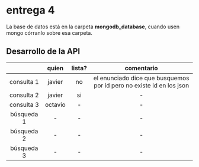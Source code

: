 # entrega 4
La base de datos está en la carpeta **mongodb_database**, cuando usen mongo córranlo sobre esa carpeta.


## Desarrollo de la API
|  | quien | lista? | comentario |
|:----------:|:-------:|:------:|:----------:|
| consulta 1 | javier | no | el enunciado dice que busquemos por id pero no existe id en los json |
| consulta 2 | javier | si | - |
| consulta 3 | octavio | - | - |
| búsqueda 1 | - | - | - |
| búsqueda 2 | - | - | - |
| búsqueda 3 | - | - | - |
